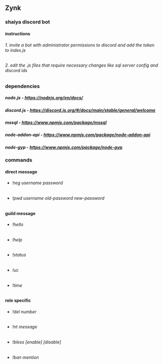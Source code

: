 ## Zynk

### shaiya discord bot

#### instructions

###### 1. invite a bot with administrator permissions to discord and add the token to index.js
###### 2. edit the .js files that require necessary changes like sql server config and discord ids

### dependencies

##### node.js - https://nodejs.org/en/docs/
##### discord.js - https://discord.js.org/#/docs/main/stable/general/welcome
##### mssql - https://www.npmjs.com/package/mssql
##### node-addon-api - https://www.npmjs.com/package/node-addon-api
##### node-gyp - https://www.npmjs.com/package/node-gyp

### commands

#### direct message

* ###### !reg username password
* ###### !pwd username old-password new-password

#### guild message

* ###### !hello
* ###### !help
* ###### !status
* ###### !uc
* ###### !time

#### role specific

* ###### !del number
* ###### !nt message
* ###### !bless [enable] [disable]
* ###### !ban mention
